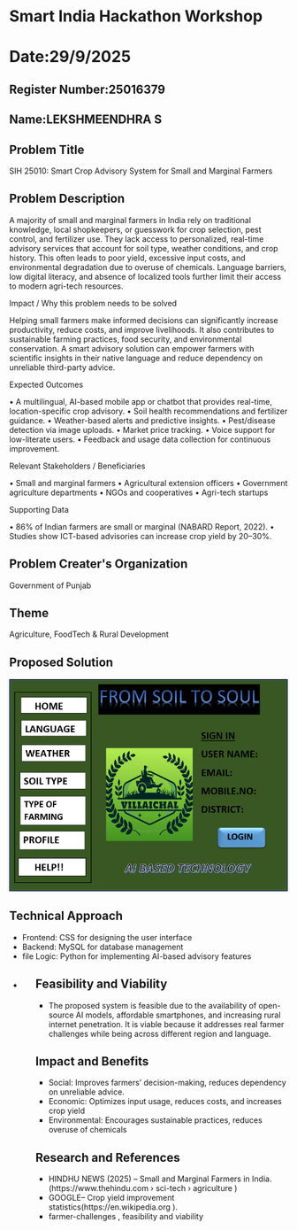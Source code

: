 # Smart India Hackathon Workshop
# Date:29/9/2025
## Register Number:25016379
## Name:LEKSHMEENDHRA S
## Problem Title
SIH 25010: Smart Crop Advisory System for Small and Marginal Farmers
## Problem Description
A majority of small and marginal farmers in India rely on traditional knowledge, local shopkeepers, or guesswork for crop selection, pest control, and fertilizer use. They lack access to personalized, real-time advisory services that account for soil type, weather conditions, and crop history. This often leads to poor yield, excessive input costs, and environmental degradation due to overuse of chemicals. Language barriers, low digital literacy, and absence of localized tools further limit their access to modern agri-tech resources.

Impact / Why this problem needs to be solved

Helping small farmers make informed decisions can significantly increase productivity, reduce costs, and improve livelihoods. It also contributes to sustainable farming practices, food security, and environmental conservation. A smart advisory solution can empower farmers with scientific insights in their native language and reduce dependency on unreliable third-party advice.

Expected Outcomes

• A multilingual, AI-based mobile app or chatbot that provides real-time, location-specific crop advisory.
• Soil health recommendations and fertilizer guidance.
• Weather-based alerts and predictive insights.
• Pest/disease detection via image uploads.
• Market price tracking.
• Voice support for low-literate users.
• Feedback and usage data collection for continuous improvement.

Relevant Stakeholders / Beneficiaries

• Small and marginal farmers
• Agricultural extension officers
• Government agriculture departments
• NGOs and cooperatives
• Agri-tech startups

Supporting Data

• 86% of Indian farmers are small or marginal (NABARD Report, 2022).
• Studies show ICT-based advisories can increase crop yield by 20–30%.

## Problem Creater's Organization
Government of Punjab

## Theme
Agriculture, FoodTech & Rural Development

## Proposed Solution
![alt text](<Screenshot 2025-09-29 141239.png>)


## Technical Approach
<ul><li>Frontend: CSS for designing the user interface</li>
<li>Backend: MySQL for database management</li>
<li>file Logic: Python for implementing AI-based advisory features<li><ul>

## Feasibility and Viability
<ul><li>The proposed system is feasible due to the availability of open-source AI models, affordable smartphones, and increasing rural internet penetration. It is viable because it addresses real farmer challenges while being across different region and language.</li></ul>

## Impact and Benefits
<ul><li>Social: Improves farmers’ decision-making, reduces dependency on unreliable advice.</li>
<li>Economic: Optimizes input usage, reduces costs, and increases crop yield</li>
<li>Environmental: Encourages sustainable practices, reduces overuse of chemicals</li></ul>

## Research and References
<ul><li>HINDHU NEWS (2025) – Small and Marginal Farmers in India.(https://www.thehindu.com › sci-tech › agriculture
)
<li>GOOGLE– Crop yield improvement statistics(https://en.wikipedia.org ).</li>
<li>farmer-challenges , feasibility and viability
</li></ul>
